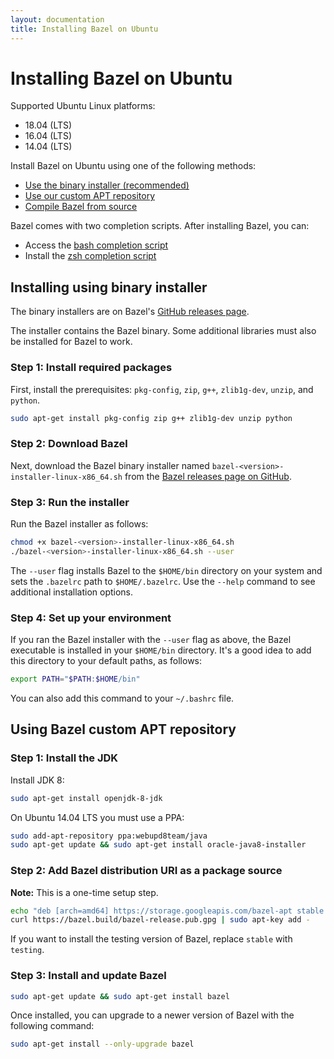 ```yaml
---
layout: documentation
title: Installing Bazel on Ubuntu
---
```


<h1 id="ubuntu">Installing Bazel on Ubuntu</h1>

Supported Ubuntu Linux platforms:

*   18.04 (LTS)
*   16.04 (LTS)
*   14.04 (LTS)

Install Bazel on Ubuntu using one of the following methods:

*   [Use the binary installer (recommended)](#install-with-installer-ubuntu)
*   [Use our custom APT repository](#install-on-ubuntu)
*   [Compile Bazel from source](install-compile-source.md)

Bazel comes with two completion scripts. After installing Bazel, you can:

*   Access the [bash completion script](completion.md#bash)
*   Install the [zsh completion script](completion.md#zsh)

<h2 id="install-with-installer-ubuntu">Installing using binary installer</h2>

The binary installers are on Bazel's [GitHub releases page](https://github.com/bazelbuild/bazel/releases).

The installer contains the Bazel binary. Some additional libraries must also be
installed for Bazel to work.

### Step 1: Install required packages

First, install the prerequisites: `pkg-config`, `zip`, `g++`, `zlib1g-dev`, `unzip`, and `python`.

```bash
sudo apt-get install pkg-config zip g++ zlib1g-dev unzip python
```

### Step 2: Download Bazel

Next, download the Bazel binary installer named `bazel-<version>-installer-linux-x86_64.sh`
from the [Bazel releases page on GitHub](https://github.com/bazelbuild/bazel/releases).

### Step 3: Run the installer

Run the Bazel installer as follows:

```bash
chmod +x bazel-<version>-installer-linux-x86_64.sh
./bazel-<version>-installer-linux-x86_64.sh --user
```

The `--user` flag installs Bazel to the `$HOME/bin` directory on your system and
sets the `.bazelrc` path to `$HOME/.bazelrc`. Use the `--help` command to see
additional installation options.

### Step 4: Set up your environment

If you ran the Bazel installer with the `--user` flag as above, the Bazel
executable is installed in your `$HOME/bin` directory. It's a good idea to add
this directory to your default paths, as follows:

```bash
export PATH="$PATH:$HOME/bin"
```

You can also add this command to your `~/.bashrc` file.

<h2 id="install-on-ubuntu"> Using Bazel custom APT repository</h2>

### Step 1: Install the JDK

Install JDK 8:

```bash
sudo apt-get install openjdk-8-jdk
```

On Ubuntu 14.04 LTS you must use a PPA:

```bash
sudo add-apt-repository ppa:webupd8team/java
sudo apt-get update && sudo apt-get install oracle-java8-installer
```

### Step 2: Add Bazel distribution URI as a package source

**Note:** This is a one-time setup step.

```bash
echo "deb [arch=amd64] https://storage.googleapis.com/bazel-apt stable jdk1.8" | sudo tee /etc/apt/sources.list.d/bazel.list
curl https://bazel.build/bazel-release.pub.gpg | sudo apt-key add -
```

If you want to install the testing version of Bazel, replace `stable` with `testing`.

### Step 3: Install and update Bazel

```bash
sudo apt-get update && sudo apt-get install bazel
```

Once installed, you can upgrade to a newer version of Bazel with the following command:

```bash
sudo apt-get install --only-upgrade bazel
```
